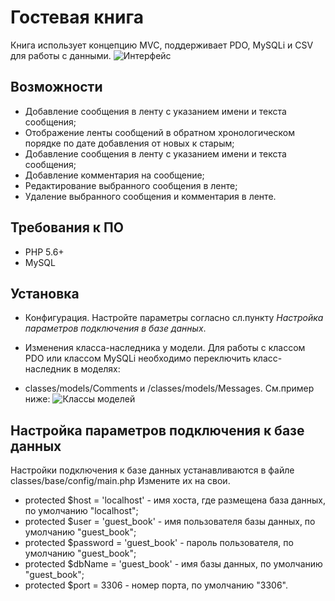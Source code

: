 # Гостевая книга
Книга использует концепцию MVC, поддерживает PDO, MySQLi и CSV для работы с данными.
![Интерфейс](//interface.jpg)
## Возможности
+ Добавление сообщения в ленту с указанием имени и текста сообщения;
+ Отображение ленты сообщений в обратном хронологическом порядке  по дате добавления от новых к старым;
+ Добавление сообщения в ленту с указанием имени и текста сообщения;
+ Добавление комментария на сообщение;
+ Редактирование выбранного сообщения в ленте;
+ Удаление выбранного сообщения и комментария в ленте.

## Требования к ПО
+ PHP 5.6+
+ MySQL


## Установка
+ Конфигурация. 
Настройте параметры согласно сл.пункту _Настройка параметров подключения в базе данных_.

+ Изменения класса-наследника у модели. Для работы с классом PDO или классом MySQLi необходимо переключить класс-наследник в моделях:
 - classes/models/Comments и /classes/models/Messages.
 См.пример ниже:
 ![Классы моделей](models.gpg)

## Настройка параметров подключения к базе данных
Настройки подключения к базе данных устанавливаются в файле classes/base/config/main.php
Измените их на свои.

+ protected $host = 'localhost' - имя хоста, где размещена база данных, по умолчанию "localhost";
+ protected $user = 'guest_book' - имя пользователя базы данных, по умолчанию "guest_book";
+ protected $password = 'guest_book' - пароль пользователя, по умолчанию "guest_book";
+ protected $dbName = 'guest_book' - имя базы данных, по умолчанию "guest_book";
+ protected $port = 3306 - номер порта, по умолчанию "3306".